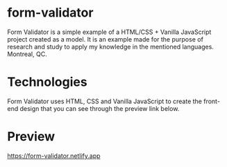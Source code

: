 # form-validator
Form Validator is a simple example of a HTML/CSS + Vanilla JavaScript project created as a model. It is an example made for the purpose of research and study to apply my knowledge in the mentioned languages. Montreal, QC.

# Technologies
Form Validator uses HTML, CSS and Vanilla JavaScript to create the front-end design that you can see through the preview link below.

# Preview
https://form-validator.netlify.app
